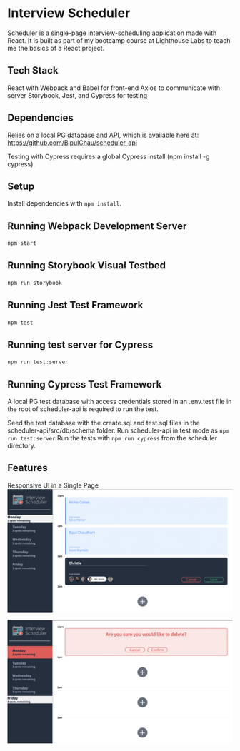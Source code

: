 # Interview Scheduler
Scheduler is a single-page interview-scheduling application made with React. It is built as part of my bootcamp course at Lighthouse Labs to teach me the basics of a React project.

## Tech Stack
React with Webpack and Babel for front-end
Axios to communicate with server 
Storybook, Jest, and Cypress for testing

## Dependencies
Relies on a local PG database and API, which is available here at: https://github.com/BipulChau/scheduler-api

Testing with Cypress requires a global Cypress install (npm install -g cypress).

## Setup

Install dependencies with `npm install`.


## Running Webpack Development Server

```sh
npm start
```

## Running Storybook Visual Testbed

```sh
npm run storybook
```

## Running Jest Test Framework

```sh
npm test
```

## Running test server for Cypress

```sh
npm run test:server
```

## Running Cypress Test Framework

A local PG test database with access credentials stored in an .env.test file in the root of scheduler-api is required to run the test.

Seed the test database with the create.sql and test.sql files in the scheduler-api/src/db/schema folder.
Run scheduler-api in test mode as `npm run test:server`
Run the tests with `npm run cypress` from the scheduler directory.

## Features
Responsive UI in a Single Page
!["View, book and cancel interview appointment"](https://github.com/BipulChau/scheduler/blob/master/docs/View,%20create,%20cancel%20appointment%20along%20with%20spots%20remaining.png?raw=true)

!["Delete an appointment"](https://github.com/BipulChau/scheduler/blob/master/docs/Delete%20Appointment.png?raw=true)




